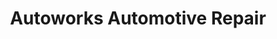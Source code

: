 ---
title: "Autoworks Automotive Repair"
url: /virginia-beach/autoworks-automotive-repair/
shop: car repair
---